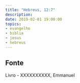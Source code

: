 ```yaml
---
title: "Hebreus, 12:7"
description: 
date: 2019-02-01 19:00:00
topics: 
- evangelho
- biblia
- jesus
- hebreus
---
```




## Fonte
Livro - XXXXXXXXXX, Emmanuel
